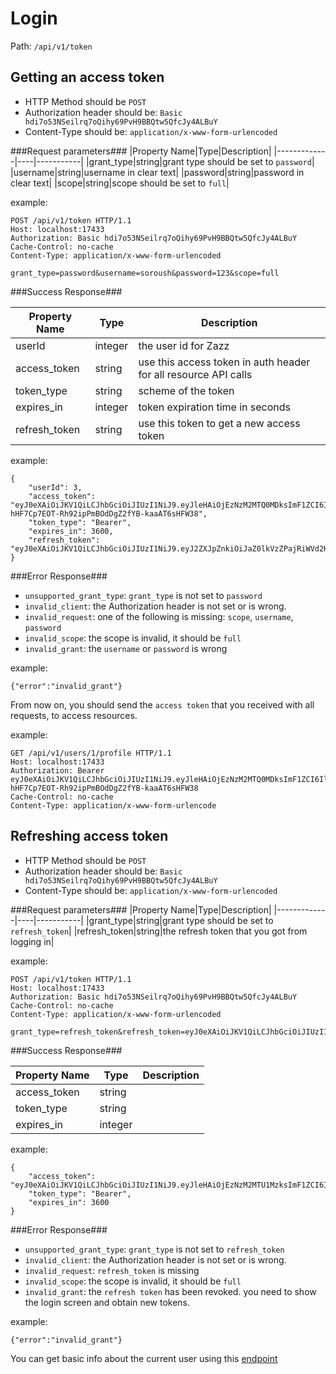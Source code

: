 Login
=

Path: `/api/v1/token`  

Getting an access token
-
* HTTP Method should be `POST`
* Authorization header should be: `Basic hdi7o53NSeilrq7oQihy69PvH9BBQtw5QfcJy4ALBuY`
* Content-Type should be: `application/x-www-form-urlencoded`

###Request parameters###
|Property Name|Type|Description|
|-------------|----|-----------|
|grant_type|string|grant type should be set to `password`|
|username|string|username in clear text|
|password|string|password in clear text|
|scope|string|scope should be set to `full`|

example:

    POST /api/v1/token HTTP/1.1
    Host: localhost:17433
    Authorization: Basic hdi7o53NSeilrq7oQihy69PvH9BBQtw5QfcJy4ALBuY
    Cache-Control: no-cache
    Content-Type: application/x-www-form-urlencoded
    
    grant_type=password&username=soroush&password=123&scope=full

###Success Response###

|Property Name|Type|Description|
|-------------|----|-----------|
|userId|integer|the user id for Zazz|
|access_token|string|use this access token in auth header for all resource API calls|
|token_type|string|scheme of the token|
|expires_in|integer|token expiration time in seconds|
|refresh_token|string|use this token to get a new access token|

example:

    {
        "userId": 3,
        "access_token": "eyJ0eXAiOiJKV1QiLCJhbGciOiJIUzI1NiJ9.eyJleHAiOjEzNzM2MTQ0MDksImF1ZCI6IlphenogY2xpZW50cyIsInVzciI6MSwiY2xpZW50IjoxLCJpc3MiOiJodHRwczovL3d3dy56YXp6bGlmZS5jb20iLCJ0b2tlblR5cGUiOiJhY2Nlc3NUb2tlbiIsIm5iZiI6MTM3MzYxMDgwOX0.-hHF7Cp7EOT-Rh92ipPmBOdDgZ2fYB-kaaAT6sHFW38",
        "token_type": "Bearer",
        "expires_in": 3600,
        "refresh_token": "eyJ0eXAiOiJKV1QiLCJhbGciOiJIUzI1NiJ9.eyJ2ZXJpZnkiOiJaZ0lkVzZPajRiWVd2K2ZLdWxidnVVajA4UC9qcHNOSzZ6eU9zZFpRQzJORzFHVWVsOFpJWEx2TDhmRGVkTVEyWkdkblZnejUrYUFmZ0pIRkJJbytsWGVaaFQzMVFQQ0EraFFpdUI2SzVzV0xGMFZiRGdTUlg4aFJxYUcxM28vVzRmTldyaWtOM3p6SDB3ZlM5Z29hcWljbktUa1hMZnV2SHRlZ1BDdk0xNGM9IiwiaWQiOjEsImF1ZCI6IlphenogY2xpZW50cyIsInVzciI6MSwiY2xpZW50IjoxLCJpc3MiOiJodHRwczovL3d3dy56YXp6bGlmZS5jb20iLCJ0b2tlblR5cGUiOiJyZWZyZXNoVG9rZW4iLCJuYmYiOjEzNzM2MTA4MDh9.UIfWpBg0YPQGL3q28OQTO_BINViI4LRgO0AxjpxPdhY"
    }

###Error Response###
* `unsupported_grant_type`: `grant_type` is not set to `password`
* `invalid_client`: the Authorization header is not set or is wrong.
* `invalid_request`: one of the following is missing: `scope`, `username`, `password`
* `invalid_scope`: the scope is invalid, it should be `full`
* `invalid_grant`: the `username` or `password` is wrong

example:

    {"error":"invalid_grant"}

From now on, you should send the `access token` that you received with all requests, to access resources.

example:

    GET /api/v1/users/1/profile HTTP/1.1
    Host: localhost:17433
    Authorization: Bearer eyJ0eXAiOiJKV1QiLCJhbGciOiJIUzI1NiJ9.eyJleHAiOjEzNzM2MTQ0MDksImF1ZCI6IlphenogY2xpZW50cyIsInVzciI6MSwiY2xpZW50IjoxLCJpc3MiOiJodHRwczovL3d3dy56YXp6bGlmZS5jb20iLCJ0b2tlblR5cGUiOiJhY2Nlc3NUb2tlbiIsIm5iZiI6MTM3MzYxMDgwOX0.-hHF7Cp7EOT-Rh92ipPmBOdDgZ2fYB-kaaAT6sHFW38
    Cache-Control: no-cache
    Content-Type: application/x-www-form-urlencode


Refreshing access token
-
* HTTP Method should be `POST`
* Authorization header should be: `Basic hdi7o53NSeilrq7oQihy69PvH9BBQtw5QfcJy4ALBuY`
* Content-Type should be: `application/x-www-form-urlencoded`

###Request parameters###
|Property Name|Type|Description|
|-------------|----|-----------|
|grant_type|string|grant type should be set to `refresh_token`|
|refresh_token|string|the refresh token that you got from logging in|


example:

    POST /api/v1/token HTTP/1.1
    Host: localhost:17433
    Authorization: Basic hdi7o53NSeilrq7oQihy69PvH9BBQtw5QfcJy4ALBuY
    Cache-Control: no-cache
    Content-Type: application/x-www-form-urlencoded
    
    grant_type=refresh_token&refresh_token=eyJ0eXAiOiJKV1QiLCJhbGciOiJIUzI1NiJ9.eyJ2ZXJpZnkiOiJaZ0lkVzZPajRiWVd2K2ZLdWxidnVVajA4UC9qcHNOSzZ6eU9zZFpRQzJORzFHVWVsOFpJWEx2TDhmRGVkTVEyWkdkblZnejUrYUFmZ0pIRkJJbytsWGVaaFQzMVFQQ0EraFFpdUI2SzVzV0xGMFZiRGdTUlg4aFJxYUcxM28vVzRmTldyaWtOM3p6SDB3ZlM5Z29hcWljbktUa1hMZnV2SHRlZ1BDdk0xNGM9IiwiaWQiOjEsImF1ZCI6IlphenogY2xpZW50cyIsInVzciI6MSwiY2xpZW50IjoxLCJpc3MiOiJodHRwczovL3d3dy56YXp6bGlmZS5jb20iLCJ0b2tlblR5cGUiOiJyZWZyZXNoVG9rZW4iLCJuYmYiOjEzNzM2MTA4MDh9.UIfWpBg0YPQGL3q28OQTO_BINViI4LRgO0AxjpxPdhY


###Success Response###

|Property Name|Type|Description|
|-------------|----|-----------|
|access_token|string||
|token_type|string||
|expires_in|integer||

example:

    {
        "access_token": "eyJ0eXAiOiJKV1QiLCJhbGciOiJIUzI1NiJ9.eyJleHAiOjEzNzM2MTU1MzksImF1ZCI6IlphenogY2xpZW50cyIsInVzciI6MSwiY2xpZW50IjoxLCJpc3MiOiJodHRwczovL3d3dy56YXp6bGlmZS5jb20iLCJ0b2tlblR5cGUiOiJhY2Nlc3NUb2tlbiIsIm5iZiI6MTM3MzYxMTkzOX0.yXm7IcoMFgC_BfT5vqPDocmgpss5LD_uCcIwmBMPqn8",
        "token_type": "Bearer",
        "expires_in": 3600
    }
    
###Error Response###
* `unsupported_grant_type`: `grant_type` is not set to `refresh_token`
* `invalid_client`: the Authorization header is not set or is wrong.
* `invalid_request`: `refresh_token` is missing
* `invalid_scope`: the scope is invalid, it should be `full`
* `invalid_grant`: the `refresh token` has been revoked. you need to show the login screen and obtain new tokens.

example:

    {"error":"invalid_grant"}

You can get basic info about the current user using this [endpoint](https://github.com/zazzlife/api-docs/blob/master/endpoints/me.md)
